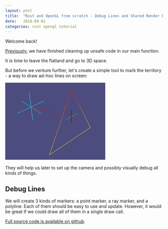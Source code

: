 ```yaml
---
layout: post
title:  "Rust and OpenGL from scratch - Debug Lines and Shared Render Data Pattern"
date:   2018-08-01
categories: rust opengl tutorial
---
```


Welcome back!

[Previously](/rust/opengl/tutorial/2018/07/27/opengl-in-rust-from-scratch-13-safe-triangle-nalgebra.html),
we have finished cleaning up unsafe code in our main function.

It is time to leave the flatland and go to 3D space.

But before we venture further, let's create a simple tool to mark the territory - 
a way to draw ad-hoc lines on screen:

![Debug lines](/images/opengl-rust/14/debug-lines.png)

They will help us later to set up the camera and possibly visually debug all kinds
of things.

## Debug Lines

We will create 3 kinds of markers: a point marker, a ray marker, and a polyline. Each of them
should be easy to use and update. However, it would be great if we could draw all of them 
in a single draw call.

[Full source code is available on github](https://github.com/Nercury/rust-and-opengl-lessons/tree/master/lesson-14). 